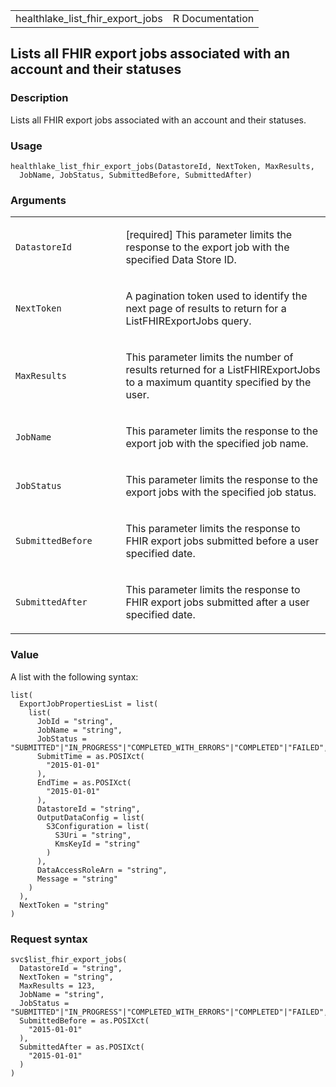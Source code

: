 <table style="width: 100%;">
<tbody>
<tr class="odd">
<td>healthlake_list_fhir_export_jobs</td>
<td style="text-align: right;">R Documentation</td>
</tr>
</tbody>
</table>

## Lists all FHIR export jobs associated with an account and their statuses

### Description

Lists all FHIR export jobs associated with an account and their
statuses.

### Usage

    healthlake_list_fhir_export_jobs(DatastoreId, NextToken, MaxResults,
      JobName, JobStatus, SubmittedBefore, SubmittedAfter)

### Arguments

<table>
<colgroup>
<col style="width: 35%" />
<col style="width: 65%" />
</colgroup>
<tbody>
<tr class="odd">
<td><code
id="healthlake_list_fhir_export_jobs_:_DatastoreId">DatastoreId</code></td>
<td><p>[required] This parameter limits the response to the export job
with the specified Data Store ID.</p></td>
</tr>
<tr class="even">
<td><code
id="healthlake_list_fhir_export_jobs_:_NextToken">NextToken</code></td>
<td><p>A pagination token used to identify the next page of results to
return for a ListFHIRExportJobs query.</p></td>
</tr>
<tr class="odd">
<td><code
id="healthlake_list_fhir_export_jobs_:_MaxResults">MaxResults</code></td>
<td><p>This parameter limits the number of results returned for a
ListFHIRExportJobs to a maximum quantity specified by the user.</p></td>
</tr>
<tr class="even">
<td><code
id="healthlake_list_fhir_export_jobs_:_JobName">JobName</code></td>
<td><p>This parameter limits the response to the export job with the
specified job name.</p></td>
</tr>
<tr class="odd">
<td><code
id="healthlake_list_fhir_export_jobs_:_JobStatus">JobStatus</code></td>
<td><p>This parameter limits the response to the export jobs with the
specified job status.</p></td>
</tr>
<tr class="even">
<td><code
id="healthlake_list_fhir_export_jobs_:_SubmittedBefore">SubmittedBefore</code></td>
<td><p>This parameter limits the response to FHIR export jobs submitted
before a user specified date.</p></td>
</tr>
<tr class="odd">
<td><code
id="healthlake_list_fhir_export_jobs_:_SubmittedAfter">SubmittedAfter</code></td>
<td><p>This parameter limits the response to FHIR export jobs submitted
after a user specified date.</p></td>
</tr>
</tbody>
</table>

### Value

A list with the following syntax:

    list(
      ExportJobPropertiesList = list(
        list(
          JobId = "string",
          JobName = "string",
          JobStatus = "SUBMITTED"|"IN_PROGRESS"|"COMPLETED_WITH_ERRORS"|"COMPLETED"|"FAILED",
          SubmitTime = as.POSIXct(
            "2015-01-01"
          ),
          EndTime = as.POSIXct(
            "2015-01-01"
          ),
          DatastoreId = "string",
          OutputDataConfig = list(
            S3Configuration = list(
              S3Uri = "string",
              KmsKeyId = "string"
            )
          ),
          DataAccessRoleArn = "string",
          Message = "string"
        )
      ),
      NextToken = "string"
    )

### Request syntax

    svc$list_fhir_export_jobs(
      DatastoreId = "string",
      NextToken = "string",
      MaxResults = 123,
      JobName = "string",
      JobStatus = "SUBMITTED"|"IN_PROGRESS"|"COMPLETED_WITH_ERRORS"|"COMPLETED"|"FAILED",
      SubmittedBefore = as.POSIXct(
        "2015-01-01"
      ),
      SubmittedAfter = as.POSIXct(
        "2015-01-01"
      )
    )
